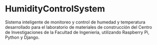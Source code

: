 # HumidityControlSystem
Sistema inteligente de monitoreo y control de humedad y temperatura desarrollado para el laboratorio de materiales de construcción del Centro de Investigaciones de la Facultad de Ingeniería, utilizando Raspberry Pi, Python y Django.
